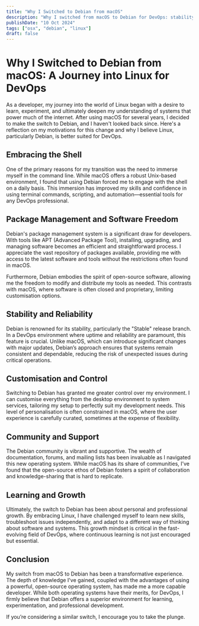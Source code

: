 ```yaml
---
title: "Why I Switched to Debian from macOS"
description: "Why I switched from macOS to Debian for DevOps: stability, customisation, and improved command line skills."
publishDate: "10 Oct 2024"
tags: ["osx", "debian", "linux"]
draft: false
---
```


# Why I Switched to Debian from macOS: A Journey into Linux for DevOps

As a developer, my journey into the world of Linux began with a desire to learn, experiment, and ultimately deepen my understanding of systems that power much of the internet. After using macOS for several years, I decided to make the switch to Debian, and I haven't looked back since. Here's a reflection on my motivations for this change and why I believe Linux, particularly Debian, is better suited for DevOps.

## Embracing the Shell

One of the primary reasons for my transition was the need to immerse myself in the command line. While macOS offers a robust Unix-based environment, I found that using Debian forced me to engage with the shell on a daily basis. This immersion has improved my skills and confidence in using terminal commands, scripting, and automation—essential tools for any DevOps professional.

## Package Management and Software Freedom

Debian's package management system is a significant draw for developers. With tools like APT (Advanced Package Tool), installing, upgrading, and managing software becomes an efficient and straightforward process. I appreciate the vast repository of packages available, providing me with access to the latest software and tools without the restrictions often found in macOS.

Furthermore, Debian embodies the spirit of open-source software, allowing me the freedom to modify and distribute my tools as needed. This contrasts with macOS, where software is often closed and proprietary, limiting customisation options.

## Stability and Reliability

Debian is renowned for its stability, particularly the "Stable" release branch. In a DevOps environment where uptime and reliability are paramount, this feature is crucial. Unlike macOS, which can introduce significant changes with major updates, Debian’s approach ensures that systems remain consistent and dependable, reducing the risk of unexpected issues during critical operations.

## Customisation and Control

Switching to Debian has granted me greater control over my environment. I can customise everything from the desktop environment to system services, tailoring my setup to perfectly suit my development needs. This level of personalisation is often constrained in macOS, where the user experience is carefully curated, sometimes at the expense of flexibility.

## Community and Support

The Debian community is vibrant and supportive. The wealth of documentation, forums, and mailing lists has been invaluable as I navigated this new operating system. While macOS has its share of communities, I’ve found that the open-source ethos of Debian fosters a spirit of collaboration and knowledge-sharing that is hard to replicate.

## Learning and Growth

Ultimately, the switch to Debian has been about personal and professional growth. By embracing Linux, I have challenged myself to learn new skills, troubleshoot issues independently, and adapt to a different way of thinking about software and systems. This growth mindset is critical in the fast-evolving field of DevOps, where continuous learning is not just encouraged but essential.

## Conclusion

My switch from macOS to Debian has been a transformative experience. The depth of knowledge I've gained, coupled with the advantages of using a powerful, open-source operating system, has made me a more capable developer. While both operating systems have their merits, for DevOps, I firmly believe that Debian offers a superior environment for learning, experimentation, and professional development.

If you’re considering a similar switch, I encourage you to take the plunge.
